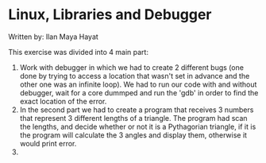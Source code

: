 # Linux, Libraries and Debugger

Written by: 
Ilan 
Maya Hayat

This exercise was divided into 4 main part:
1. Work with debugger in which we had to create 2 different bugs (one done by trying to access a location that wasn't set in advance and the other one was an infinite loop). We had to run our code with and without debugger, wait for a core dummped and run the 'gdb' in order to find the exact location of the error.
2. In the second part we had to create a program that receives 3 numbers that represent 3 different lengths of a triangle. The program had scan the lengths, and decide whether or not it is a Pythagorian triangle, if it is the program will calculate the 3 angles and display them, otherwise it would print error.
3. 

